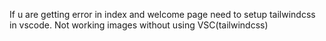 If u are getting error in index and welcome page need to setup tailwindcss in vscode. Not working images without using VSC(tailwindcss)
